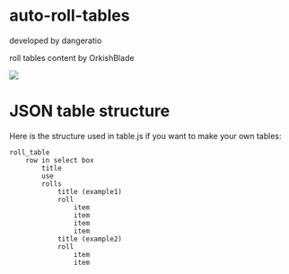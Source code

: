# auto-roll-tables

developed by dangeratio

roll tables content by OrkishBlade

<a href="http://autorolltables.github.io/">
<img src="https://i.imgur.com/VlaYzgB.png">
</a>

# JSON table structure

Here is the structure used in table.js if you want to make your own tables:

```
roll_table
	row in select box
		title
		use
		rolls
			title (example1)
			roll
				item
				item
				item
				item
			title (example2)
			roll
				item
				item
```
